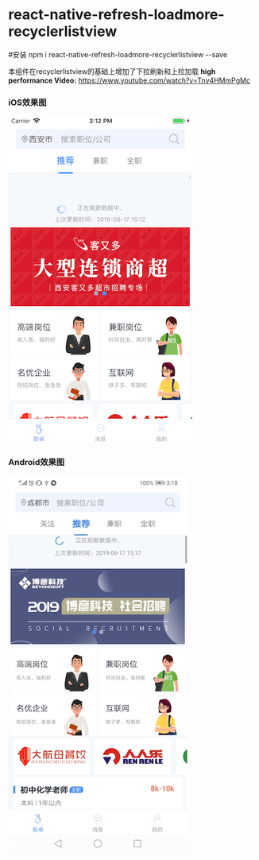 # react-native-refresh-loadmore-recyclerlistview
#安装
 npm i react-native-refresh-loadmore-recyclerlistview --save

 本组件在recyclerlistview的基础上增加了下拉刷新和上拉加载
 **high performance Video:** https://www.youtube.com/watch?v=Tnv4HMmPgMc

### iOS效果图
![iOS效果图](./iOS.png)

### Android效果图
![Android效果图](./Android.jpeg)
